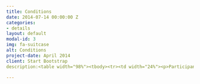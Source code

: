 ```yaml
---
title: Conditions
date: 2014-07-14 00:00:00 Z
categories:
- details
layout: default
modal-id: 3
img: fa-suitcase
alt: Conditions
project-date: April 2014
client: Start Bootstrap
description:<table width="98%"><tbody><tr><td width="24%"><p>Participant&rsquo;s category</p></td><td width="18%"><p>Early bird</p><p>(before April 15 2020)</p></td><td width="17%"><p>Regular registration</p><p>(after April 16 2020)</p></td><td width="19%"><p>Special price for the EUSP members</p><p>(before April 15 2020)<sup>1</sup></p></td><td width="19%"><p>Special price for the EUSP members</p><p>(before April 15 2020)<sup>1</sup></p></td></tr><tr><td width="24%"><p>Registration for 3MUGIS-2020</p><p>(short format)<sup>2</sup></p></td><td width="18%"><p>300 euro</p></td><td width="17%"><p>400 euro</p></td><td width="19%"><p>8000 RUB</p></td><td width="19%"><p>10000 RUB</p></td></tr><tr><td width="24%"><p>Registration for 3MUGIS-2020</p><p>(full format)<sup>3</sup></p></td><td width="18%"><p>1800 euro</p></td><td width="17%"><p>2000 euro</p></td><td width="19%"><p>80000 RUB</p></td><td width="19%"><p>85000 RUB</p></td></tr></tbody></table><p>&nbsp;</p><p><strong><sup>&nbsp;</sup></strong></p><p><strong><sup>1 </sup></strong>EUSP &ndash; Eurasian Soil Partnership, involving Armenia, Azerbaijan, Belarus, Georgia, Kazakhstan, Kyrgyzstan, Moldova, Russian Federation, Tajikistan, Turkey, Turkmenistan, Ukraine and&nbsp;Uzbekistan (http://www.fao.org/global-soil-partnership/regional-partnerships/europe/eurasia/en/)</p><p>&nbsp;</p><p><sup>2</sup> Short format includes 5 days of on-campus classes, one-day field tour, two meals per day, all the materials, free of charge participation in SSC-2020. The regular participation fee also includes free accommodation in RUDN campus for the duration of up to 7 days. The special price for the EUSP members doesn&rsquo;t include the free accommodation, but a special offer to book a 7 days accommodation in RUDN campus for total extra 6000 RUR will be available. All the participants will issue the official 1ECTS certificate, recognized internationally.</p><p>&nbsp;</p><p>For participants who are not willing or are not able to join the field part of the 3MUGIS-2020 summer school a one-week on-campus format will be available. Lectures and practical trainings will be followed by a field day and participation at the Smart and Sustainable Cities conference. The participation fee for the summer school and the conference will is anticipated to be 300 euro (10000 RUB for RF citizens). Detailed information and registration is available at the SSC conference website.</p> <p>3MUGIS-2020 summer school will host international groups up to 35 participants. 3MUGIS-2020 participants will receive 3 ECTS, recognized by educational programs worldwide. </p> <p>Participation fees will cover accommodation, two meals per day, travelling inside Russia and all materials necessary for courses. The participation fee is anticipated to be 1,800 euro. </p> <p>All of the foreign participants will also receive visa support and any other assistance with organization of their trip to Moscow.</p>

---
```



